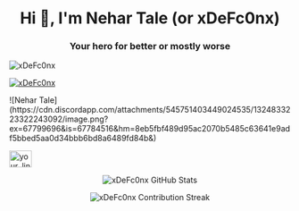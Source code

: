 <h1 align="center">Hi 👋, I'm Nehar Tale (or xDeFc0nx)</h1>
<h3 align="center">Your hero for better or mostly worse</h3>

<p align="left"> <img src="https://komarev.com/ghpvc/?username=xDeFc0nx&label=Profile%20views&color=0e75b6&style=flat" alt="xDeFc0nx" /> </p>

<p align="left"> <a href="https://github.com/ryo-ma/github-profile-trophy"><img src="https://github-profile-trophy.vercel.app/?username=xDeFc0nx" alt="xDeFc0nx" /></a> </p>
![Nehar Tale](https://cdn.discordapp.com/attachments/545751403449024535/1324833223322243092/image.png?ex=67799696&is=67784516&hm=8eb5fbf489d95ac2070b5485c63641e9adf5bbed5aa0d34bbb6bd8a6489fd84b&)

<a href="https://www.linkedin.com/in/nehar-tale-b795b5225" target="blank"><img align="center" src="https://raw.githubusercontent.com/rahuldkjain/github-profile-readme-generator/master/src/images/icons/Social/linked-in-alt.svg" alt="your_linkedin_profile" height="30" width="40" /></a>
<p align="center">
    <img align="center" src="https://github-readme-stats.vercel.app/api?username=xDeFc0nx&show_icons=true&locale=en&theme=radical" alt="xDeFc0nx GitHub Stats" />
</p>
<p align="center">
    <img align="center" src="https://github-readme-streak-stats.herokuapp.com/?user=xDeFc0nx&theme=radical" alt="xDeFc0nx Contribution Streak" />
</p>
